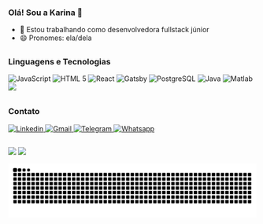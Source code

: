 ### Olá! Sou a Karina 👋

- 🔭 Estou trabalhando como desenvolvedora fullstack júnior
- 😄 Pronomes: ela/dela

##
<h3>Linguagens e Tecnologias</h3>
<div style="display: inline_block">
  <img height="50" width:"auto" alt="JavaScript" src="https://cdn.jsdelivr.net/gh/devicons/devicon/icons/javascript/javascript-original.svg" />
  <img height="50" width:"auto" alt="HTML 5" src="https://cdn.jsdelivr.net/gh/devicons/devicon/icons/html5/html5-original-wordmark.svg" />
  <img height="50" width:"auto" alt="React" src="https://cdn.jsdelivr.net/gh/devicons/devicon/icons/react/react-original-wordmark.svg" />
  <img height="50" width:"auto" alt="Gatsby" src="https://cdn.jsdelivr.net/gh/devicons/devicon/icons/gatsby/gatsby-plain.svg" />
  <img height="50" width:"auto" alt="PostgreSQL" src="https://cdn.jsdelivr.net/gh/devicons/devicon/icons/postgresql/postgresql-plain-wordmark.svg" />
  <img height="54" width:"auto" alt="Java" src="https://cdn.jsdelivr.net/gh/devicons/devicon/icons/java/java-original-wordmark.svg" />
  <img height="54" width:"auto" alt="Matlab" src="https://cdn.jsdelivr.net/gh/devicons/devicon/icons/matlab/matlab-original.svg" />
  <img height="54" width:"auto" src="https://cdn.jsdelivr.net/gh/devicons/devicon/icons/arduino/arduino-original-wordmark.svg" />
</div>

##
<h3>Contato</h3>
<div>
   <a href="https://www.linkedin.com/in/karinamelorodrigues/" target="_blank">
    <img alt="Linkedin" src="https://img.shields.io/badge/LinkedIn-0077B5?style=for-the-badge&logo=linkedin&logoColor=white"/>
  </a>
  <a href="mailto:karinamelorodrigues@gmail.com" target="_blank">
    <img alt="Gmail" src="https://img.shields.io/badge/Gmail-D14836?style=for-the-badge&logo=gmail&logoColor=white"/>
  </a>
  <a href="https://t.me/karinamelorodrigues" target="_blank">
    <img alt="Telegram" src="https://img.shields.io/badge/Telegram-2CA5E0?style=for-the-badge&logo=telegram&logoColor=white"/>
  </a>
  <a href="https://wa.me/5553984848978" target="_blank">
    <img alt="Whatsapp" src="https://img.shields.io/badge/WhatsApp-25D366?style=for-the-badge&logo=whatsapp&logoColor=white"/>
  </a>
</div>

##

<div>
  <img height="140em" src="https://github-readme-stats.vercel.app/api?username=karinamelorodrigues&count_private=true&theme=dracula"/>
  <img height="140em" src="https://github-readme-stats.vercel.app/api/top-langs/?username=karinamelorodrigues&theme=dracula"/>
</div>

![Snake animation](https://github.com/karinamelorodrigues/karinamelorodrigues/blob/output/github-contribution-grid-snake.svg)
